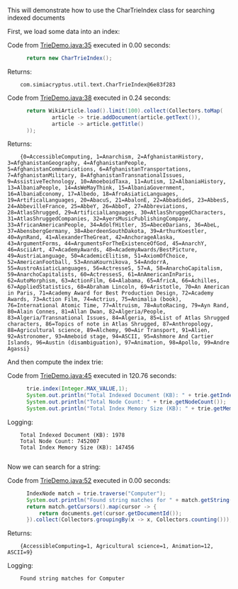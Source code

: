 This will demonstrate how to use the CharTrieIndex class for searching indexed documents


First, we load some data into an index:

Code from [TrieDemo.java:35](../../src/test/java/com/simiacryptus/util/text/TrieDemo.java#L35) executed in 0.00 seconds: 
```java
      return new CharTrieIndex();
```
Returns: 
```
    com.simiacryptus.util.text.CharTrieIndex@6e83f283
```

Code from [TrieDemo.java:38](../../src/test/java/com/simiacryptus/util/text/TrieDemo.java#L38) executed in 0.24 seconds: 
```java
      return WikiArticle.load().limit(100).collect(Collectors.toMap(
              article -> trie.addDocument(article.getText()),
              article -> article.getTitle()
      ));
```
Returns: 
```
    {0=AccessibleComputing, 1=Anarchism, 2=AfghanistanHistory, 3=AfghanistanGeography, 4=AfghanistanPeople, 5=AfghanistanCommunications, 6=AfghanistanTransportations, 7=AfghanistanMilitary, 8=AfghanistanTransnationalIssues, 9=AssistiveTechnology, 10=AmoeboidTaxa, 11=Autism, 12=AlbaniaHistory, 13=AlbaniaPeople, 14=AsWeMayThink, 15=AlbaniaGovernment, 16=AlbaniaEconomy, 17=Albedo, 18=AfroAsiaticLanguages, 19=ArtificalLanguages, 20=AbacuS, 21=AbalonE, 22=AbbadideS, 23=AbbesS, 24=AbbevilleFrance, 25=AbbeY, 26=AbboT, 27=Abbreviations, 28=AtlasShrugged, 29=ArtificialLanguages, 30=AtlasShruggedCharacters, 31=AtlasShruggedCompanies, 32=AyersMusicPublishingCompany, 33=AfricanAmericanPeople, 34=AdolfHitler, 35=AbeceDarians, 36=AbeL, 37=AbensbergGermany, 38=AberdeenSouthDakota, 39=ArthurKoestler, 40=AynRand, 41=AlexanderTheGreat, 42=AnchorageAlaska, 43=ArgumentForms, 44=ArgumentsForTheExistenceOfGod, 45=AnarchY, 46=AsciiArt, 47=AcademyAwards, 48=AcademyAwards/BestPicture, 49=AustriaLanguage, 50=AcademicElitism, 51=AxiomOfChoice, 52=AmericanFootball, 53=AnnaKournikova, 54=AndorrA, 55=AustroAsiaticLanguages, 56=ActresseS, 57=A, 58=AnarchoCapitalism, 59=AnarchoCapitalists, 60=ActressesS, 61=AnAmericanInParis, 62=AutoMorphism, 63=ActionFilm, 64=Alabama, 65=AfricA, 66=Achilles, 67=AppliedStatistics, 68=Abraham Lincoln, 69=Aristotle, 70=An American in Paris, 71=Academy Award for Best Production Design, 72=Academy Awards, 73=Action Film, 74=Actrius, 75=Animalia (book), 76=International Atomic Time, 77=Altruism, 78=AutoRacing, 79=Ayn Rand, 80=Alain Connes, 81=Allan Dwan, 82=Algeria/People, 83=Algeria/Transnational Issues, 84=Algeria, 85=List of Atlas Shrugged characters, 86=Topics of note in Atlas Shrugged, 87=Anthropology, 88=Agricultural science, 89=Alchemy, 90=Air Transport, 91=Alien, 92=Astronomer, 93=Ameboid stage, 94=ASCII, 95=Ashmore And Cartier Islands, 96=Austin (disambiguation), 97=Animation, 98=Apollo, 99=Andre Agassi}
```

And then compute the index trie:

Code from [TrieDemo.java:45](../../src/test/java/com/simiacryptus/util/text/TrieDemo.java#L45) executed in 120.76 seconds: 
```java
      trie.index(Integer.MAX_VALUE,1);
      System.out.println("Total Indexed Document (KB): " + trie.getIndexedSize() / 1024);
      System.out.println("Total Node Count: " + trie.getNodeCount());
      System.out.println("Total Index Memory Size (KB): " + trie.getMemorySize() / 1024);
```
Logging: 
```
    Total Indexed Document (KB): 1978
    Total Node Count: 7452007
    Total Index Memory Size (KB): 147456
    
```

Now we can search for a string:

Code from [TrieDemo.java:52](../../src/test/java/com/simiacryptus/util/text/TrieDemo.java#L52) executed in 0.00 seconds: 
```java
      IndexNode match = trie.traverse("Computer");
      System.out.println("Found string matches for " + match.getString());
      return match.getCursors().map(cursor -> {
          return documents.get(cursor.getDocumentId());
      }).collect(Collectors.groupingBy(x -> x, Collectors.counting()));
```
Returns: 
```
    {AccessibleComputing=1, Agricultural science=1, Animation=12, ASCII=9}
```
Logging: 
```
    Found string matches for Computer
    
```


